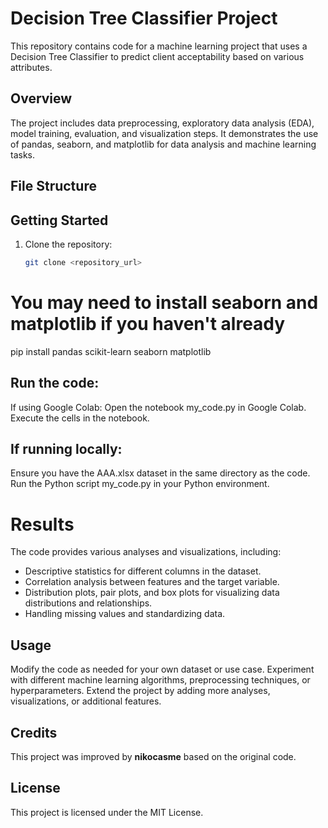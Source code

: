 # Decision Tree Classifier Project

This repository contains code for a machine learning project that uses a Decision Tree Classifier to predict client acceptability based on various attributes.

## Overview

The project includes data preprocessing, exploratory data analysis (EDA), model training, evaluation, and visualization steps. It demonstrates the use of pandas, seaborn, and matplotlib for data analysis and machine learning tasks.

## File Structure


## Getting Started

1. Clone the repository:

   ```bash
   git clone <repository_url>

# You may need to install seaborn and matplotlib if you haven't already
pip install pandas scikit-learn seaborn matplotlib

## Run the code:
If using Google Colab:
Open the notebook my_code.py in Google Colab.
Execute the cells in the notebook.

## If running locally:
Ensure you have the AAA.xlsx dataset in the same directory as the code.
Run the Python script my_code.py in your Python environment.

# Results
The code provides various analyses and visualizations, including:

* Descriptive statistics for different columns in the dataset.
* Correlation analysis between features and the target variable.
* Distribution plots, pair plots, and box plots for visualizing data distributions and relationships.
* Handling missing values and standardizing data.

## Usage
Modify the code as needed for your own dataset or use case.
Experiment with different machine learning algorithms, preprocessing techniques, or hyperparameters.
Extend the project by adding more analyses, visualizations, or additional features.

## Credits
This project was improved by **nikocasme** based on the original code.

## License
This project is licensed under the MIT License.
